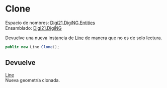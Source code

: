 # Clone

Espacio de nombres: [Digi21.DigiNG.Entities](/digi3d-net/programacion/.net/referencia/digi21.diging/digi21.diging.entities/)   
Ensamblado: [Digi21.DigiNG](/digi3d-net/programacion/.net/referencia/digi21.diging.plugin/digi21.diging/)​‌

Devuelve una nueva instancia de [Line](/digi3d-net/programacion/.net/referencia/digi21.diging/digi21.diging.entities/clases/vertexpointer/propiedades/line.md) de manera que no es de solo lectura.

```csharp
public new Line Clone();‌
```

## Devuelve

[Line](/digi3d-net/programacion/.net/referencia/digi21.diging/digi21.diging.entities/clases/vertexpointer/propiedades/line.md)  
Nueva geometría clonada.



